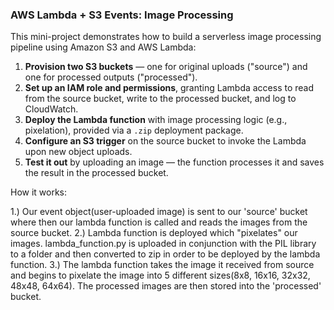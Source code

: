 ### AWS Lambda + S3 Events: Image Processing

This mini-project demonstrates how to build a serverless image processing pipeline using Amazon S3 and AWS Lambda:

1. **Provision two S3 buckets** — one for original uploads ("source") and one for processed outputs ("processed").
2. **Set up an IAM role and permissions**, granting Lambda access to read from the source bucket, write to the processed bucket, and log to CloudWatch.
3. **Deploy the Lambda function** with image processing logic (e.g., pixelation), provided via a `.zip` deployment package.
4. **Configure an S3 trigger** on the source bucket to invoke the Lambda upon new object uploads.
5. **Test it out** by uploading an image — the function processes it and saves the result in the processed bucket.

How it works:

1.) Our event object(user-uploaded image) is sent to our 'source' bucket where then our lambda function is called and reads the images from the source bucket.
2.) Lambda function is deployed which "pixelates" our images. lambda_function.py is uploaded in conjunction with the PIL library to a folder and then converted to zip in order to be deployed by the lambda function.
3.) The lambda function takes the image it received from source and begins to pixelate the image into 5 different sizes(8x8, 16x16, 32x32, 48x48, 64x64). The processed images are then stored into the 'processed' bucket.
